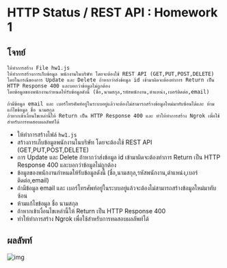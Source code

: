 # HTTP Status / REST API : Homework 1

## โจทย์

```
ให้ทำการสร้าง File hw1.js 
ให้ทำการสร้างการเก็บข้อมูล พนักงานในบริษัท โดยจะต้องใช้ REST API (GET,PUT,POST,DELETE) 
โดยในกรณีของการ Update และ Delete ถ้าหากว่าส่งข้อมูล id เข้ามาผิดจะต้องทำการ Return เป็น HTTP Response 400 และบอกว่าข้อมูลไม่ถูกต้อง 
โดยข้อมูลของพนักงานกำหนดให้รับข้อมูลดังนี้ (ชื่อ,นามสกุล,รหัสพนักงาน,ตำแหน่ง,เบอร์ติดต่อ,email)

ถ้ามีข้อมูล email และ เบอร์โทรศัพท์อยู่ในระบบอยู่แล้วจะต้องไม่สามารถสร้างข้อมูลใหม่มาทับซ้อนได้และ ห้ามแก้ไขข้อมูล ชื่อ นามสกุล 
ถ้าหากเข้าเงื่อนไขเหล่านี้ให้ Return เป็น HTTP Response 400 และ ทำให้ทำการสร้าง Ngrok เพื่อใช้สำหรับการทดสอบผลลัพท์ได้
```

- ให้ทำการสร้างไฟล์ `hw1.js`
- สร้างการเก็บข้อมูลพนักงานในบริษัท โดยจะต้องใช้ REST API (GET,PUT,POST,DELETE)
- การ Update และ Delete ถ้าหากว่าส่งข้อมูล id เข้ามาผิดจะต้องทำการ Return เป็น HTTP Response 400 และบอกว่าข้อมูลไม่ถูกต้อง
- ข้อมูลของพนักงานกำหนดให้รับข้อมูลดังนี้ (ชื่อ,นามสกุล,รหัสพนักงาน,ตำแหน่ง,เบอร์ติดต่อ,email)
- ถ้ามีข้อมูล email และ เบอร์โทรศัพท์อยู่ในระบบอยู่แล้วจะต้องไม่สามารถสร้างข้อมูลใหม่มาทับซ้อน 
- ห้ามแก้ไขข้อมูล ชื่อ นามสกุล 
- ถ้าหากเข้าเงื่อนไขเหล่านี้ให้ Return เป็น HTTP Response 400
- ทำให้ทำการสร้าง Ngrok เพื่อใช้สำหรับการทดสอบผลลัพท์ได้

## ผลลัพท์

![img]()